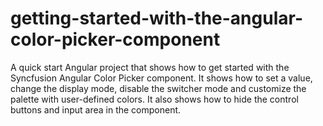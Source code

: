 # getting-started-with-the-angular-color-picker-component
A quick start Angular project that shows how to get started with the Syncfusion Angular Color Picker component. It shows how to set a value, change the display mode, disable the switcher mode and customize the palette with user-defined colors. It also shows how to hide the control buttons and input area in the component.
